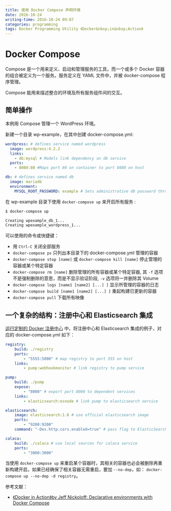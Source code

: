 ```yaml
---
title: 使用 Docker Compose 声明环境
date: 2016-10-24
writing-time: 2016-10-24 09:07
categories: programming
tags: Docker Programming Utility 《Docker&nbsp;in&nbsp;Action》
---
```


# Docker Compose

Compose 是一个用来定义、启动和管理服务的工具，而一个或多个 Docker 容器的组合被定义为一个服务。服务定义在 YAML 文件中，并被 docker-compose 程序管理。

Compose 能用来描述整合的环境及所有服务组件间的交互。

## 简单操作

本例用 Compose 管理一个 WordPress 环境。

新建一个目录 wp-example，在其中创建 docker-compose.yml:

```yaml
wordpress: # defines service named wordpress
  image: wordpress:4.2.2
  links:
    - db:mysql # Models link dependency on db service
  ports:
    - 8080:80 #Maps port 80 on container to port 8080 on host

db: # defines service named db
  image: mariadb
  environment:
    MYSQL_ROOT_PASSWORD: example # Sets administrative db password through env variable
```

在 wp-example 目录下使用 `docker-compose up` 来开启所有服务 :

```bash
$ docker-compose up

Creating wpexample_db_1...
Creating wpexample_wordpress_1...
```

可以使用的命令或快捷键：

+ 用 `Ctrl-C` 关闭全部服务
+ `docker-compose ps` 只列出本目录下的 docker-compose.yml 管理的容器
+ `docker-compose stop [name]` 或 `docker-compose kill [name]` 停止管理的容器或某个特定容器
+ `docker-compose rm [name]` 删除管理的所有容器或某个特定容器, 其 `-f` 选项不是强制删除的意思，而是不显示验证阶段, `-v` 选项将一并删除其 Volume
+ `docker-compose logs [name1 [name2] [...] ]` 显示所管理的容器的日志
+ `docker-compose build [name1 [name2] [...] ]` 重起构建已更新的容器
+ `docker-compose pull` 下载所有映像


## 一个复杂的结构：注册中心和 Elasticsearch 集成

[运行定制的 Docker 注册中心](http://www.atjiang.com/running-docker-customized-registries/) 中，将注册中心和 Elasticsearch 集成的例子，对应的 docker-compose.yml 如下：

```yaml
registry:
    build: ./registry
    ports:
        - "5555:5000" # map registry to port 555 on host
    links:
        - pump:webhookmonitor # link registry to pump service

pump:
    build: ./pump
    expose:
        - "8000" # export port 8000 to dependent services
    links:
        - elasticsearch:esnode # link pump to elasticsearch service

elasticsearch:
    image: elasticsearch:1.6 # use official elasticsearch image
    ports:
        - "9200:9200"
    command: "-Des.http.cors.enabled=true" # pass flag to ElasticSearch that enables cross origin calls

calaca:
    build: ./calaca # use local sources for calaca service
    ports:
        - "3000:3000"
```

当使用 `docker-compose up` 来重启某个容器时，其相关的容器也必会被删除再重新构建开启，如果已经确保了相关容器无需重启，要加 `--no-dep`，如： `docker-compose up --no-dep -d registry`。










参考文献： 

+ [《Docker in Action》by Jeff Nickoloff: Declarative environments with Docker Compose](https://www.amazon.com/Docker-Action-Jeff-Nickoloff/dp/1633430235/)
